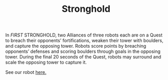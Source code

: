 ﻿---
layout: first
title: Stronghold
year: 2016
vid: https://www.youtube.com/embed/VqOKzoHJDjA
img: /resources/img/shlogo.png
---

In *FIRST* STRONGHOLD, two Alliances of three robots each are on a Quest to breach their opponents’ fortifications, weaken their tower with boulders, and capture the opposing tower. Robots score points by breaching opponents’ defenses and scoring boulders through goals in the opposing tower. During the final 20 seconds of the Quest, robots may surround and scale the opposing tower to capture it.

See our robot [here.](/team/robots)
